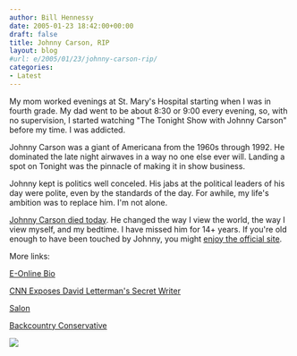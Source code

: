 ```yaml
---
author: Bill Hennessy
date: 2005-01-23 18:42:00+00:00
draft: false
title: Johnny Carson, RIP
layout: blog
#url: e/2005/01/23/johnny-carson-rip/
categories:
- Latest
---
```


My mom worked evenings at St. Mary's Hospital starting when I was in fourth grade. My dad went to be about 8:30 or 9:00 every evening, so, with no supervision, I started watching "The Tonight Show with Johnny Carson" before my time. I was addicted.




Johnny Carson was a giant of Americana from the 1960s through 1992. He dominated the late night airwaves in a way no one else ever will. Landing a spot on Tonight was the pinnacle of making it in show business.




Johnny kept is politics well conceled. His jabs at the political leaders of his day were polite, even by the standards of the day. For awhile, my life's ambition was to replace him. I'm not alone. 




[Johnny Carson died today](https://apnews.myway.com/article/20050123/D87PV6F81.html). He changed the way I view the world, the way I view myself, and my bedtime. I have missed him for 14+ years. If you're old enough to have been touched by Johnny, you might [enjoy the official site](https://www.johnnycarson.com/carson/index.jsp). 




More links:




[E-Online Bio](https://www.eonline.com/Facts/People/Bio/0,128,2789,00.html)




[CNN Exposes David Letterman's Secret Writer](https://www.cnn.com/2005/SHOWBIZ/TV/01/19/television.carson.reut/)




[Salon](https://dir.salon.com/people/bc/2001/02/20/carson/index.html)




[Backcountry Conservative ](https://www.jquinton.com/archives/002377.html)

![](https://blog.billhennessy.com/aggbug.aspx?PostID=948)

